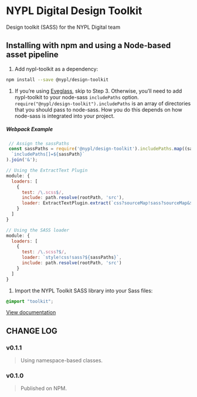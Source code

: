 # NYPL Digital Design Toolkit
Design toolkit (SASS) for the NYPL Digital team

## Installing with npm and using a Node-based asset pipeline

1. Add nypl-toolkit as a dependency:

  ```bash
  npm install --save @nypl/design-toolkit
  ```

1. If you’re using [Eyeglass](http://eyeglass.rocks), skip to Step 3. Otherwise, you’ll need to add nypl-toolkit to your node-sass `includePaths` option. `require("@nypl/design-toolkit").includePaths` is an array of directories that you should pass to node-sass. How you do this depends on how node-sass is integrated into your project.

  ##### Webpack Example

  ```javascript
   // Assign the sassPaths
   const sassPaths = require('@nypl/design-toolkit').includePaths.map((sassPath) =>
    `includePaths[]=${sassPath}`
  ).join('&');

  // Using the ExtractText Plugin
  module: {
    loaders: [
      {
        test: /\.scss$/,
        include: path.resolve(rootPath, 'src'),
        loader: ExtractTextPlugin.extract(`css?sourceMap!sass?sourceMap&${sassPaths}`)
      }
    ]
  }

  // Using the SASS loader
  module: {
    loaders: [
      {
        test: /\.scss?$/,
        loader: `style!css!sass?${sassPaths}`,
        include: path.resolve(rootPath, 'src')
      }
    ]
  }
  ```

1. Import the NYPL Toolkit SASS library into your Sass files:

  ```scss
  @import "toolkit";
  ```

[View documentation](http://nypl.github.io/design-toolkit)

## CHANGE LOG

### v0.1.1
> Using namespace-based classes.

### v0.1.0
> Published on NPM.
